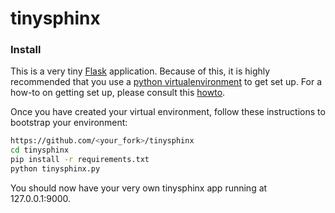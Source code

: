 # tinysphinx

### Install

This is a very tiny [Flask](http://flask.pocoo.org/) application. Because of this, it is highly recommended that you use a [python virtualenvironment]() to get set up. For a how-to on getting set up, please consult this [howto](https://github.com/codeforamerica/howto/blob/master/Python-Virtualenv.md).

Once you have created your virtual environment, follow these instructions to bootstrap your environment:

```bash
https://github.com/<your_fork>/tinysphinx
cd tinysphinx
pip install -r requirements.txt
python tinysphinx.py
```

You should now have your very own tinysphinx app running at 127.0.0.1:9000.
